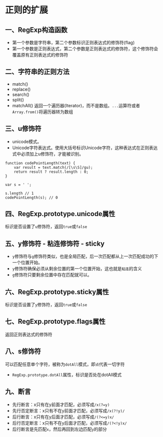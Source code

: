# 正则的扩展

## 一、RegExp构造函数
- 第一个参数是字符串，第二个参数标识正则表达式的修饰符(flag)
- 第一个参数是正则表达式，第二个参数是正则表达式的修饰符，这个修饰符会覆盖原有正则表达式的修饰符
## 二、字符串的正则方法
- match()
- replace()
- search()
- split()
- matchAll()    返回一个遍历器(Iterator)，而不是数组。`...`运算符或者`Array.from()`将遍历器转为数组
## 三、u修饰符
- unicode模式。
- Unicode字符表达式。使用大括号标识Unicode字符，这种表达式在正则表达式中必须加上u修饰符，才能被识别。
```
function codePointLength(text) {
    var result = text.match(/[\s\S]/gu);
    return result ? result.length : 0;
}

var s = ' ';

s.length // 1
codePointLength(s); // 0
```
## 四、RegExp.prototype.unicode属性
标识是否设置了`u`修饰符，返回`true`或`false`

## 五、y修饰符 - 粘连修饰符 - sticky
- `y`修饰符与`g`修饰符类似，也是全局匹配，后一次匹配都从上一次匹配成功的下一个位置开始。
- `y`修饰符确保必须从剩余位置的第一个位置开始，这也就是`粘连`的含义
- `g`修饰符只要剩余位置中存在匹配就可以。

## 六、RegExp.prototype.sticky属性
标识是否设置了`y`修饰符，返回`true`或`false`

## 七、RegExp.prototype.flags属性
返回正则表达式的修饰符

## 八、s修饰符
可以匹配任意单个字符，被称为`dotAll`模式，即`点`代表一切字符
- `RegExp.prototype.dotAll`属性，标识是否处在dotAll模式

## 九、断言
- 先行断言：x只有在y前面才匹配，必须写成`/x(?=y)`
- 先行否定断言：x只有不在y前面才匹配，必须写成`/x(?!y)/`
- 后行断言：x只有在y后面才匹配，必须写成`/(?<=y)x/`
- 后行否定断言：x只有不在y后面才匹配，必须写成`/(?<!y)x/`
- 后行断言是先匹配`x`，然后再回到左边匹配`y`的部分